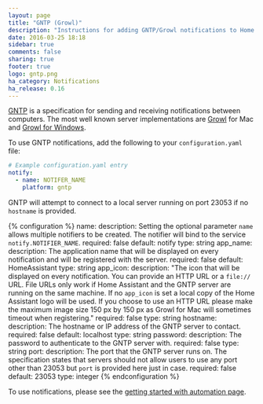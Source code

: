 ```yaml
---
layout: page
title: "GNTP (Growl)"
description: "Instructions for adding GNTP/Growl notifications to Home Assistant."
date: 2016-03-25 18:18
sidebar: true
comments: false
sharing: true
footer: true
logo: gntp.png
ha_category: Notifications
ha_release: 0.16
---
```


[GNTP](http://www.growlforwindows.com/gfw/help/gntp.aspx) is a specification for sending and receiving notifications between computers. The most well known server implementations are [Growl](http://growl.info) for Mac and [Growl for Windows](http://www.growlforwindows.com/gfw/).

To use GNTP notifications, add the following to your `configuration.yaml` file:

```yaml
# Example configuration.yaml entry
notify:
  - name: NOTIFER_NAME
    platform: gntp
```

GNTP will attempt to connect to a local server running on port 23053 if no `hostname` is provided.

{% configuration %}
name:
  description: Setting the optional parameter `name` allows multiple notifiers to be created. The notifier will bind to the service `notify.NOTIFIER_NAME`.
  required: false
  default: notify
  type: string
app_name:
  description: The application name that will be displayed on every notification and will be registered with the server.
  required: false
  default: HomeAssistant
  type: string
app_icon:
  description: "The icon that will be displayed on every notification. You can provide an HTTP URL or a `file://` URL. File URLs only work if Home Assistant and the GNTP server are running on the same machine. If no `app_icon` is set a local copy of the Home Assistant logo will be used. If you choose to use an HTTP URL please make the maximum image size 150 px by 150 px as Growl for Mac will sometimes timeout when registering."
  required: false
  type: string
hostname:
  description: The hostname or IP address of the GNTP server to contact.
  required: false
  default: localhost
  type: string
password:
  description: The password to authenticate to the GNTP server with.
  required: false
  type: string
port:
  description: The port that the GNTP server runs on. The specification states that servers should not allow users to use any port other than 23053 but `port` is provided here just in case.
  required: false
  default: 23053
  type: integer
{% endconfiguration %}

To use notifications, please see the [getting started with automation page](/getting-started/automation/).
